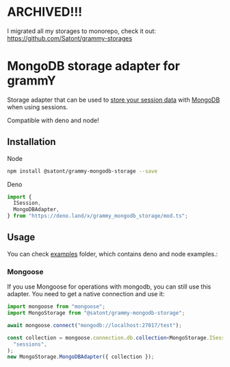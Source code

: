 # ARCHIVED!!!

I migrated all my storages to monorepo, check it out: https://github.com/Satont/grammy-storages

# MongoDB storage adapter for grammY

Storage adapter that can be used to
[store your session data](https://grammy.dev/plugins/session.html) with
[MongoDB](https://www.mongodb.com/) when using sessions.

Compatible with deno and node!

## Installation

Node

```bash
npm install @satont/grammy-mongodb-storage --save
```

Deno

```ts
import {
  ISession,
  MongoDBAdapter,
} from "https://deno.land/x/grammy_mongodb_storage/mod.ts";
```

## Usage

You can check
[examples](https://github.com/Satont/grammy-mongodb-storage/tree/main/examples)
folder, which contains deno and node examples.:

### Mongoose

If you use Mongoose for operations with mongodb, you can still use this adapter.
You need to get a native connection and use it:

```ts
import mongoose from "mongoose";
import MongoStorage from "@satont/grammy-mongodb-storage";

await mongoose.connect("mongodb://localhost:27017/test");

const collection = mongoose.connection.db.collection<MongoStorage.ISession>(
  "sessions",
);
new MongoStorage.MongoDBAdapter({ collection });
```
